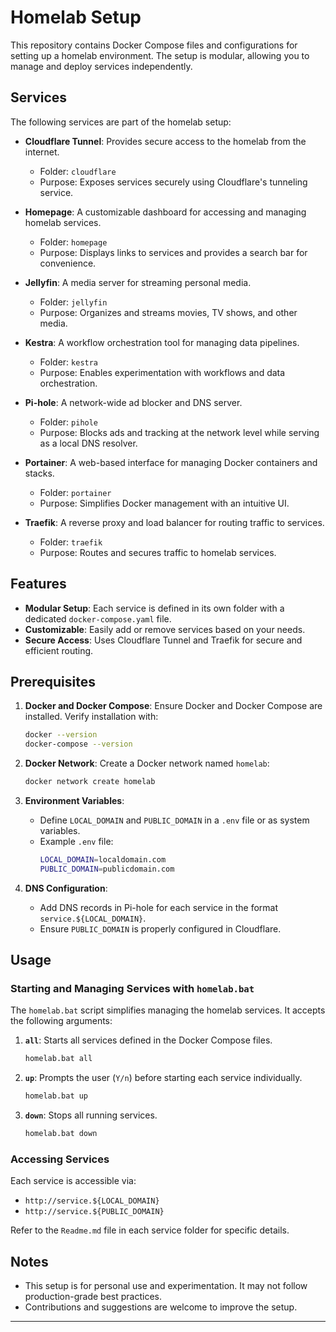 # Homelab Setup

This repository contains Docker Compose files and configurations for setting up a homelab environment. The setup is modular, allowing you to manage and deploy services independently.

## Services

The following services are part of the homelab setup:

- **Cloudflare Tunnel**: Provides secure access to the homelab from the internet.
  - Folder: `cloudflare`
  - Purpose: Exposes services securely using Cloudflare's tunneling service.

- **Homepage**: A customizable dashboard for accessing and managing homelab services.
  - Folder: `homepage`
  - Purpose: Displays links to services and provides a search bar for convenience.

- **Jellyfin**: A media server for streaming personal media.
  - Folder: `jellyfin`
  - Purpose: Organizes and streams movies, TV shows, and other media.

- **Kestra**: A workflow orchestration tool for managing data pipelines.
  - Folder: `kestra`
  - Purpose: Enables experimentation with workflows and data orchestration.

- **Pi-hole**: A network-wide ad blocker and DNS server.
  - Folder: `pihole`
  - Purpose: Blocks ads and tracking at the network level while serving as a local DNS resolver.

- **Portainer**: A web-based interface for managing Docker containers and stacks.
  - Folder: `portainer`
  - Purpose: Simplifies Docker management with an intuitive UI.

- **Traefik**: A reverse proxy and load balancer for routing traffic to services.
  - Folder: `traefik`
  - Purpose: Routes and secures traffic to homelab services.

## Features

- **Modular Setup**: Each service is defined in its own folder with a dedicated `docker-compose.yaml` file.
- **Customizable**: Easily add or remove services based on your needs.
- **Secure Access**: Uses Cloudflare Tunnel and Traefik for secure and efficient routing.

## Prerequisites

1. **Docker and Docker Compose**:
   Ensure Docker and Docker Compose are installed. Verify installation with:
   ```bash
   docker --version
   docker-compose --version
   ```

2. **Docker Network**:
   Create a Docker network named `homelab`:
   ```bash
   docker network create homelab
   ```

3. **Environment Variables**:
   - Define `LOCAL_DOMAIN` and `PUBLIC_DOMAIN` in a `.env` file or as system variables.
   - Example `.env` file:
     ```bash
     LOCAL_DOMAIN=localdomain.com
     PUBLIC_DOMAIN=publicdomain.com
     ```

4. **DNS Configuration**:
   - Add DNS records in Pi-hole for each service in the format `service.${LOCAL_DOMAIN}`.
   - Ensure `PUBLIC_DOMAIN` is properly configured in Cloudflare.

## Usage

### Starting and Managing Services with `homelab.bat`

The `homelab.bat` script simplifies managing the homelab services. It accepts the following arguments:

1. **`all`**: Starts all services defined in the Docker Compose files.
    ```bash
    homelab.bat all
    ```

2. **`up`**: Prompts the user (`Y/n`) before starting each service individually.
    ```bash
    homelab.bat up
    ```

3. **`down`**: Stops all running services.
    ```bash
    homelab.bat down
    ```

### Accessing Services
Each service is accessible via:
- `http://service.${LOCAL_DOMAIN}`
- `http://service.${PUBLIC_DOMAIN}`

Refer to the `Readme.md` file in each service folder for specific details.

## Notes

- This setup is for personal use and experimentation. It may not follow production-grade best practices.
- Contributions and suggestions are welcome to improve the setup.

---
